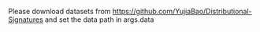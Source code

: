 Please download datasets from  https://github.com/YujiaBao/Distributional-Signatures and set the data path in args.data


